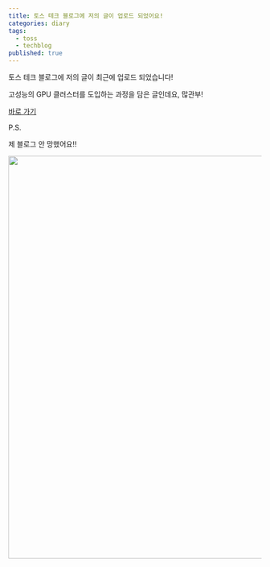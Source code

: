 ```yaml
---
title: 토스 테크 블로그에 저의 글이 업로드 되었어요!
categories: diary
tags:
  - toss
  - techblog
published: true
---
```

토스 테크 블로그에 저의 글이 최근에 업로드 되었습니다!

고성능의 GPU 클러스터를 도입하는 과정을 담은 글인데요, 많관부!

<a href="https://toss.tech/article/securities_llm_1">바로 가기</a>


P.S.

제 블로그 안 망했어요!!

<p align="center"> <img width="800" src="https://github.com/user-attachments/assets/40bfc436-02fa-4a50-8a01-5522861aad8b"></p>


